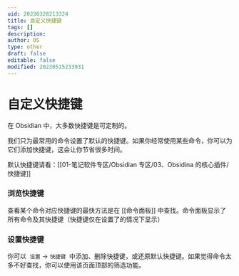 ```yaml
---
uid: 20230328213324
title: 自定义快捷键
tags: []
description: 
author: OS
type: other
draft: false
editable: false
modified: 20230515233931
---
```


# 自定义快捷键

在 Obsidian 中，大多数快捷键是可定制的。

我们只为最常用的命令设置了默认的快捷键。如果你经常使用某些命令，你可以为它们添加快捷键，这会让你节省很多时间。

默认快捷键请看：[[01-笔记软件专区/Obsidian 专区/03、Obsidina 的核心插件/快捷键]]

### 浏览快捷键

查看某个命令对应快捷键的最快方法是在 [[命令面板]] 中查找。命令面板显示了所有命令及其快捷键（快捷键仅在设置了的情况下显示）

### 设置快捷键

你可以  `设置` -> `快捷键`  中添加、删除快捷键，或还原默认快捷键。如果觉得命令太多不好查找，你可以使用该页面顶部的筛选功能。
